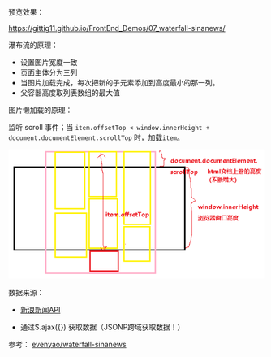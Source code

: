 预览效果：

https://gittig11.github.io/FrontEnd_Demos/07_waterfall-sinanews/

瀑布流的原理：

- 设置图片宽度一致
- 页面主体分为三列
- 当图片加载完成，每次把新的子元素添加到高度最小的那一列。
- 父容器高度取列表数组的最大值

图片懒加载的原理：

监听 scroll 事件；当 `item.offsetTop < window.innerHeight + document.documentElement.scrollTop` 时，加载`item`。

<img width="960px" src="waterfall.png">

数据来源：

- [新浪新闻API](https://photo.sina.cn/aj/v2/index?cate=military&pagesize=10&page=1)

- 通过$.ajax({}) 获取数据（JSONP跨域获取数据！）



参考：
[evenyao/waterfall-sinanews](https://github.com/evenyao/waterfall-sinanews)

